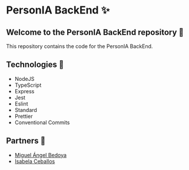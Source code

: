 # PersonIA BackEnd ✨

## Welcome to the PersonIA BackEnd repository 👋

This repository contains the code for the PersonIA BackEnd.

## Technologies 🚀

- NodeJS
- TypeScript
- Express
- Jest
- Eslint
- Standard
- Prettier
- Conventional Commits

## Partners 👥

- [Miguel Ángel Bedoya](https://github.com/MiguelABoni 'Miguel Ángel Bedoya')
- [Isabela Ceballos](https://github.com/IsabelaCeballos 'Isabela Ceballos')
